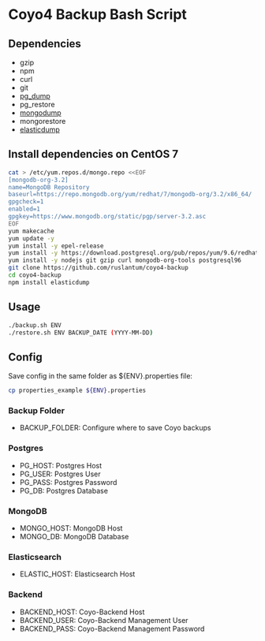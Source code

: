# Coyo4 Backup Bash Script

## Dependencies

* gzip
* npm
* curl
* git
* [pg_dump](https://www.postgresql.org/docs/9.6/static/app-pgdump.html)
* pg_restore
* [mongodump](https://docs.mongodb.com/manual/tutorial/backup-and-restore-tools/)
* mongorestore
* [elasticdump](https://github.com/taskrabbit/elasticsearch-dump#installing)

## Install dependencies on CentOS 7

```bash
cat > /etc/yum.repos.d/mongo.repo <<EOF
[mongodb-org-3.2]
name=MongoDB Repository
baseurl=https://repo.mongodb.org/yum/redhat/7/mongodb-org/3.2/x86_64/
gpgcheck=1
enabled=1
gpgkey=https://www.mongodb.org/static/pgp/server-3.2.asc
EOF
yum makecache
yum update -y
yum install -y epel-release
yum install -y https://download.postgresql.org/pub/repos/yum/9.6/redhat/rhel-7-x86_64/pgdg-centos96-9.6-3.noarch.rpm
yum install -y nodejs git gzip curl mongodb-org-tools postgresql96
git clone https://github.com/ruslantum/coyo4-backup
cd coyo4-backup
npm install elasticdump
```

## Usage

```bash
./backup.sh ENV
./restore.sh ENV BACKUP_DATE (YYYY-MM-DD)
```

## Config

Save config in the same folder as ${ENV}.properties file:
```bash
cp properties_example ${ENV}.properties
```
### Backup Folder
* BACKUP_FOLDER: Configure where to save Coyo backups

### Postgres

* PG_HOST: Postgres Host
* PG_USER: Postgres User
* PG_PASS: Postgres Password
* PG_DB: Postgres Database

### MongoDB

* MONGO_HOST: MongoDB Host
* MONGO_DB: MongoDB Database

### Elasticsearch

* ELASTIC_HOST: Elasticsearch Host

### Backend

* BACKEND_HOST: Coyo-Backend Host
* BACKEND_USER: Coyo-Backend Management User
* BACKEND_PASS: Coyo-Backend Management Password
